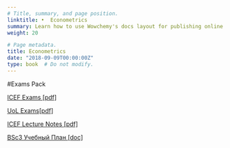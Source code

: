 ```yaml
---
# Title, summary, and page position.
linktitle: •  Econometrics
summary: Learn how to use Wowchemy's docs layout for publishing online courses, software documentation, and tutorials.
weight: 20

# Page metadata.
title: Econometrics
date: "2018-09-09T00:00:00Z"
type: book  # Do not modify.
---
```


#Exams Pack

[ICEF Exams [pdf]](ICEF_Econometrics.pdf)  

[UoL Exams[pdf]](UoL_Econometrics.pdf) 

[ICEF Lecture Notes [pdf]](EconometricsLectureNotes.pdf)  

[BSc3 Учебный План [doc]](BSc3_Ecnometrics.doc) 



